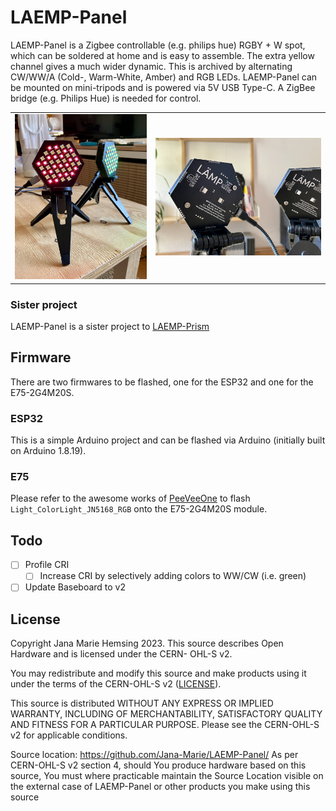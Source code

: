# LAEMP-Panel

LAEMP-Panel is a Zigbee controllable (e.g. philips hue) RGBY + W spot, which can be soldered at home and is easy to assemble. The extra yellow channel gives a much wider dynamic. This is archived by alternating CW/WW/A (Cold-, Warm-White, Amber) and RGB LEDs. LAEMP-Panel can be mounted on mini-tripods and is powered via 5V USB Type-C. A ZigBee bridge (e.g. Philips Hue) is needed for control.

<table>
  <tbody>
    <tr>
      <td>
        <img src="1.jpeg"/>
      </td>
      <td>
        <img src="2.jpeg"/>
      </td>
    </tr>
  </tbody>
</table>

### Sister project

LAEMP-Panel is a sister project to [LAEMP-Prism](https://github.com/Jana-Marie/LAEMP-Prism)

## Firmware

There are two firmwares to be flashed, one for the ESP32 and one for the E75-2G4M20S.

### ESP32

This is a simple Arduino project and can be flashed via Arduino (initially built on Arduino 1.8.19).

### E75

Please refer to the awesome works of [PeeVeeOne](https://peeveeone.com/zll-tldr/) to flash `Light_ColorLight_JN5168_RGB` onto the E75-2G4M20S module.

## Todo

 - [ ] Profile CRI
   - [ ] Increase CRI by selectively adding colors to WW/CW (i.e. green)
 - [ ] Update Baseboard to v2

## License

Copyright Jana Marie Hemsing 2023.
This source describes Open Hardware and is licensed under the CERN-
OHL-S v2.

You may redistribute and modify this source and make products using it
under the terms of the CERN-OHL-S v2
([LICENSE](/LICENSE)).

This source is distributed WITHOUT ANY EXPRESS OR IMPLIED
WARRANTY, INCLUDING OF MERCHANTABILITY, SATISFACTORY
QUALITY AND FITNESS FOR A PARTICULAR PURPOSE. Please see
the CERN-OHL-S v2 for applicable conditions.

Source location: https://github.com/Jana-Marie/LAEMP-Panel/
As per CERN-OHL-S v2 section 4, should You produce hardware based
on this source, You must where practicable maintain the Source Location
visible on the external case of LAEMP-Panel or other products you make using
this source
